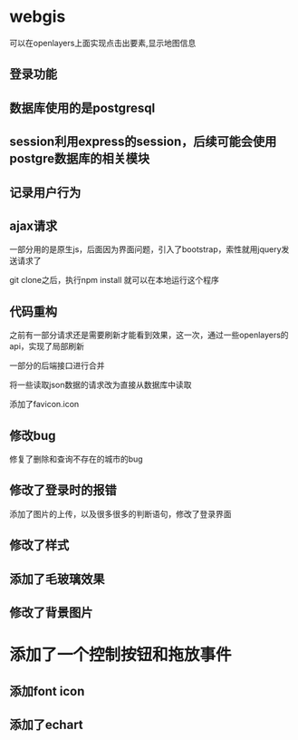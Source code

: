 # webgis
可以在openlayers上面实现点击出要素,显示地图信息
## 登录功能
## 数据库使用的是postgresql
## session利用express的session，后续可能会使用postgre数据库的相关模块
## 记录用户行为
## ajax请求


一部分用的是原生js，后面因为界面问题，引入了bootstrap，索性就用jquery发送请求了

git clone之后，执行npm install 就可以在本地运行这个程序


## 代码重构
之前有一部分请求还是需要刷新才能看到效果，这一次，通过一些openlayers的api，实现了局部刷新

一部分的后端接口进行合并

将一些读取json数据的请求改为直接从数据库中读取

添加了favicon.icon

## 修改bug

修复了删除和查询不存在的城市的bug

## 修改了登录时的报错

添加了图片的上传，以及很多很多的判断语句，修改了登录界面

## 修改了样式

## 添加了毛玻璃效果
## 修改了背景图片
# 添加了一个控制按钮和拖放事件
## 添加font icon
## 添加了echart
